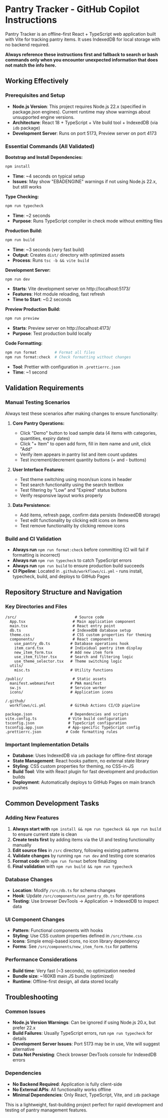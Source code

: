 # Pantry Tracker - GitHub Copilot Instructions

Pantry Tracker is an offline-first React + TypeScript web application built with Vite for tracking pantry items. It uses IndexedDB for local storage with no backend required.

**Always reference these instructions first and fallback to search or bash commands only when you encounter unexpected information that does not match the info here.**

## Working Effectively

### Prerequisites and Setup

- **Node.js Version**: This project requires Node.js 22.x (specified in package.json engines). Current runtime may show warnings about unsupported engine versions.
- **Architecture**: React 18 + TypeScript + Vite build tool + IndexedDB (via `idb` package)
- **Development Server**: Runs on port 5173, Preview server on port 4173

### Essential Commands (All Validated)

**Bootstrap and Install Dependencies:**

```bash
npm install
```

- **Time**: ~4 seconds on typical setup
- **Issues**: May show "EBADENGINE" warnings if not using Node.js 22.x, but still works

**Type Checking:**

```bash
npm run typecheck
```

- **Time**: ~2 seconds
- **Purpose**: Runs TypeScript compiler in check mode without emitting files

**Production Build:**

```bash
npm run build
```

- **Time**: ~3 seconds (very fast build)
- **Output**: Creates `dist/` directory with optimized assets
- **Process**: Runs `tsc -b && vite build`

**Development Server:**

```bash
npm run dev
```

- **Starts**: Vite development server on http://localhost:5173/
- **Features**: Hot module reloading, fast refresh
- **Time to Start**: ~0.2 seconds

**Preview Production Build:**

```bash
npm run preview
```

- **Starts**: Preview server on http://localhost:4173/
- **Purpose**: Test production build locally

**Code Formatting:**

```bash
npm run format        # Format all files
npm run format:check  # Check formatting without changes
```

- **Tool**: Prettier with configuration in `.prettierrc.json`
- **Time**: ~1 second

## Validation Requirements

### Manual Testing Scenarios

Always test these scenarios after making changes to ensure functionality:

1. **Core Pantry Operations:**

   - Click "Demo" button to load sample data (4 items with categories, quantities, expiry dates)
   - Click "+ Item" to open add form, fill in item name and unit, click "Add"
   - Verify item appears in pantry list and item count updates
   - Test increment/decrement quantity buttons (+ and - buttons)

2. **User Interface Features:**

   - Test theme switching using moon/sun icons in header
   - Test search functionality using the search textbox
   - Test filtering by "Low" and "Expired" status buttons
   - Verify responsive layout works properly

3. **Data Persistence:**
   - Add items, refresh page, confirm data persists (IndexedDB storage)
   - Test edit functionality by clicking edit icons on items
   - Test remove functionality by clicking remove icons

### Build and CI Validation

- **Always run** `npm run format:check` before committing (CI will fail if formatting is incorrect)
- **Always run** `npm run typecheck` to catch TypeScript errors
- **Always run** `npm run build` to ensure production build succeeds
- **CI Pipeline**: Located in `.github/workflows/ci.yml` - runs install, typecheck, build, and deploys to GitHub Pages

## Repository Structure and Navigation

### Key Directories and Files

```
/src/                          # Source code
  App.tsx                     # Main application component
  main.tsx                    # React entry point
  db.ts                       # IndexedDB database setup
  theme.css                   # CSS custom properties for theming
  components/                 # React components
    use_pantry_db.ts         # Database operations hook
    item_card.tsx            # Individual pantry item display
    new_item_form.tsx        # Add new item form
    use_item_filter.tsx      # Search and filtering logic
    use_theme_selector.tsx   # Theme switching logic
  utils/
    misc.ts                  # Utility functions

/public/                      # Static assets
  manifest.webmanifest       # PWA manifest
  sw.js                      # Service worker
  icons/                     # Application icons

/.github/
  workflows/ci.yml           # GitHub Actions CI/CD pipeline

package.json                 # Dependencies and scripts
vite.config.ts              # Vite build configuration
tsconfig.json               # TypeScript configuration
tsconfig.app.json           # App-specific TypeScript config
.prettierrc.json           # Code formatting rules
```

### Important Implementation Details

- **Database**: Uses IndexedDB via `idb` package for offline-first storage
- **State Management**: React hooks pattern, no external state library
- **Styling**: CSS custom properties for theming, no CSS-in-JS
- **Build Tool**: Vite with React plugin for fast development and production builds
- **Deployment**: Automatically deploys to GitHub Pages on main branch pushes

## Common Development Tasks

### Adding New Features

1. **Always start with** `npm install && npm run typecheck && npm run build` to ensure current state is clean
2. **Create tests first** by adding items via the UI and testing functionality manually
3. **Edit source files** in `/src` directory, following existing patterns
4. **Validate changes** by running `npm run dev` and testing core scenarios
5. **Format code** with `npm run format` before finalizing
6. **Final validation** with `npm run build && npm run typecheck`

### Database Changes

- **Location**: Modify `/src/db.ts` for schema changes
- **Hook**: Update `/src/components/use_pantry_db.ts` for operations
- **Testing**: Use browser DevTools → Application → IndexedDB to inspect data

### UI Component Changes

- **Pattern**: Functional components with hooks
- **Styling**: Use CSS custom properties defined in `/src/theme.css`
- **Icons**: Simple emoji-based icons, no icon library dependency
- **Forms**: See `/src/components/new_item_form.tsx` for patterns

### Performance Considerations

- **Build time**: Very fast (~3 seconds), no optimization needed
- **Bundle size**: ~160KB main JS bundle (optimized)
- **Runtime**: Offline-first design, all data stored locally

## Troubleshooting

### Common Issues

- **Node.js Version Warnings**: Can be ignored if using Node.js 20.x, but prefer 22.x
- **Build Failures**: Usually TypeScript errors, run `npm run typecheck` for details
- **Development Server Issues**: Port 5173 may be in use, Vite will suggest alternative
- **Data Not Persisting**: Check browser DevTools console for IndexedDB errors

### Dependencies

- **No Backend Required**: Application is fully client-side
- **No External APIs**: All functionality works offline
- **Minimal Dependencies**: Only React, TypeScript, Vite, and `idb` package

This is a lightweight, fast-building project perfect for rapid development and testing of pantry management features.

